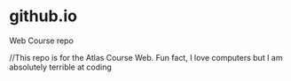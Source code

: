 # github.io
Web Course repo




//This repo is for the Atlas Course Web. Fun fact, I love computers but I am absolutely terrible at coding

